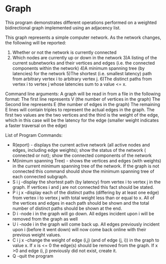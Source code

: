 # Graph
This program demonstrates different operations performed on a weighted bidirectional graph implemented using an adjacency list.

This graph represents a simple computer network. As the network changes, the following will be reported:

1) Whether or not the network is currently connected
2) Which nodes are currently up or down in the network
3)A listing of the current subnetworks and their vertices and edges (i.e. the connected components within the network)
4)A minimum spanning tree (by latencies) for the network
5)The shortest (i.e. smallest latency) path from arbitrary vertex i to arbitrary vertex j.
6)The distinct paths from vertex i to vertex j whose latencies sum to a value <= x.

Command line arguments:
  A graph will be read in from a file in the following format:
    The first line represents V (the number of vertices in the graph)
    The Second line represents E (the number of edges in the graph)
    The remaining E lines will contain triples to represent the actual edges in the graph. The first two values are 
      the two vertices and the third is the weight of the edge, which in this case will be the latency for the edge (smaller weight indicates a faster traversal on the edge)
      
      
List of Program Commands:
  - R(eport) - displays the current active network (all active nodes and edges, including edge weights); show the status of the network (
    connected or not); show the connected components of the network
  - M(inimum spanning Tree) - shows the vertices and edges (with weights) in the current minimum spanning tree of the network. If the 
    graph is not connected this command should show the minimum spanning tree of each connected subgraph.
  - S i j -display the shortest path (by latency) from vertex i to vertex j in the graph. If vertices i and j are not connected this fact 
    should be stated.
  - P i j x -display each of the distinct paths (differing by at least one edge) from vertex i to vertex j with total weight less 
    than or equal to x. All of the vertices and edges in each path should be shown and the total number of distinct paths should be shown at the end.
  - D i -node i in the graph will go down. All edges incident upon i will be removed from the graph as well
  - U i -node i in the graph will come back up. All edges previously incident upon i (before it went down) will now come back online with their
     previous weight values.
  - C i j x -change the weight of edge (i,j) (and of edge (j, i)) in the graph to value x.  If x is <= 0 the edge(s) should be removed from the 
    graph.  If x >0 and edge (i, j) previously did not exist, create it. 
  - Q -quit the program




